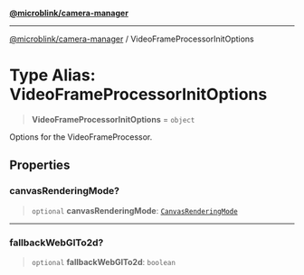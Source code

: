 [**@microblink/camera-manager**](../README.md)

***

[@microblink/camera-manager](../README.md) / VideoFrameProcessorInitOptions

# Type Alias: VideoFrameProcessorInitOptions

> **VideoFrameProcessorInitOptions** = `object`

Options for the VideoFrameProcessor.

## Properties

### canvasRenderingMode?

> `optional` **canvasRenderingMode**: [`CanvasRenderingMode`](CanvasRenderingMode.md)

***

### fallbackWebGlTo2d?

> `optional` **fallbackWebGlTo2d**: `boolean`
